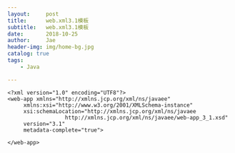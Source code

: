 ```yaml
---
layout:     post
title:      web.xml3.1模板
subtitle:   web.xml3.1模板
date:       2018-10-25
author:     Jae
header-img: img/home-bg.jpg
catalog: true
tags:
    - Java

---
```


    <?xml version="1.0" encoding="UTF8"?>
    <web-app xmlns="http://xmlns.jcp.org/xml/ns/javaee"
         xmlns:xsi="http://www.w3.org/2001/XMLSchema-instance"
         xsi:schemaLocation="http://xmlns.jcp.org/xml/ns/javaee
                      http://xmlns.jcp.org/xml/ns/javaee/web-app_3_1.xsd"
         version="3.1"
         metadata-complete="true">

    </web-app>
